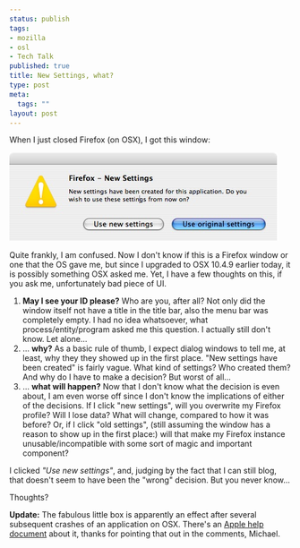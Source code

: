 ```yaml
--- 
status: publish
tags: 
- mozilla
- osl
- Tech Talk
published: true
title: New Settings, what?
type: post
meta: 
  tags: ""
layout: post
---
```

When I just closed Firefox (on OSX), I got this window:

<img src='/media/wp/2007/03/firefox-new-settings-osx.jpg' alt='Firefox New Settings Window' />
<blockquote style="display:none">Firefox -- New Settings
New Settings have been created for this application. Do you wish to use these settings from now on? [Use new settings] [Use original settings]</blockquote>

Quite frankly, I am confused. Now I don't know if this is a Firefox window or one that the OS gave me, but since I upgraded to OSX 10.4.9 earlier today, it is possibly something OSX asked me. Yet, I have a few thoughts on this, if you ask me, unfortunately bad piece of UI.

<ol>
	<li><strong>May I see your ID please?</strong> Who are you, after all? Not only did the window itself not have a title in the title bar, also the menu bar was completely empty. I had no idea whatsoever, what process/entity/program asked me this question. I actually still don't know. Let alone...</li>
	<li>... <strong>why?</strong> As a basic rule of thumb, I expect dialog windows to tell me, at least, why they they showed up in the first place. "New settings have been created" is fairly vague. What kind of settings? Who created them? And why do I have to make a decision? But worst of all...</li>
	<li>... <strong>what will happen?</strong> Now that I don't know what the decision is even about, I am even worse off since I don't know the implications of either of the decisions. If I click "new settings", will you overwrite my Firefox profile? Will I lose data? What will change, compared to how it was before?
Or, if I click "old settings", (still assuming the window has a reason to show up in the first place:) will that make my Firefox instance unusable/incompatible with some sort of magic and important component?</li>
</ol>

I clicked <em>"Use new settings"</em>, and, judging by the fact that I can still blog, that doesn't seem to have been the "wrong" decision. But you never know...

Thoughts?

<strong>Update:</strong> The fabulous little box is apparently an effect after several subsequent crashes of an application on OSX. There's an <a href="http://docs.info.apple.com/article.html?artnum=301084">Apple help document</a> about it, thanks for pointing that out in the comments, Michael.

